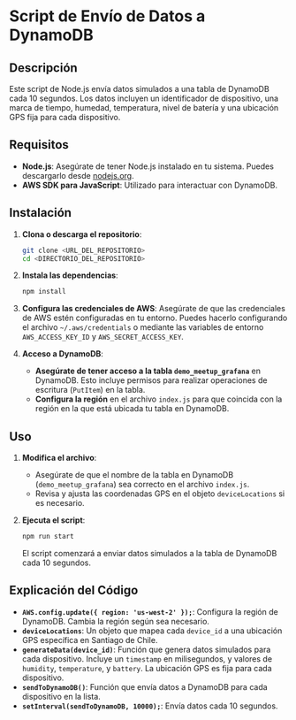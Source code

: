 # Script de Envío de Datos a DynamoDB

## Descripción

Este script de Node.js envía datos simulados a una tabla de DynamoDB cada 10 segundos. Los datos incluyen un identificador de dispositivo, una marca de tiempo, humedad, temperatura, nivel de batería y una ubicación GPS fija para cada dispositivo.

## Requisitos

- **Node.js**: Asegúrate de tener Node.js instalado en tu sistema. Puedes descargarlo desde [nodejs.org](https://nodejs.org/).
- **AWS SDK para JavaScript**: Utilizado para interactuar con DynamoDB.

## Instalación

1. **Clona o descarga el repositorio**:
   ```bash
   git clone <URL_DEL_REPOSITORIO>
   cd <DIRECTORIO_DEL_REPOSITORIO>
   ```

2. **Instala las dependencias**:
   ```bash
   npm install
   ```

3. **Configura las credenciales de AWS**:
   Asegúrate de que las credenciales de AWS estén configuradas en tu entorno. Puedes hacerlo configurando el archivo `~/.aws/credentials` o mediante las variables de entorno `AWS_ACCESS_KEY_ID` y `AWS_SECRET_ACCESS_KEY`.

4. **Acceso a DynamoDB**:
   - **Asegúrate de tener acceso a la tabla `demo_meetup_grafana`** en DynamoDB. Esto incluye permisos para realizar operaciones de escritura (`PutItem`) en la tabla.
   - **Configura la región** en el archivo `index.js` para que coincida con la región en la que está ubicada tu tabla en DynamoDB.

## Uso

1. **Modifica el archivo**:
   - Asegúrate de que el nombre de la tabla en DynamoDB (`demo_meetup_grafana`) sea correcto en el archivo `index.js`.
   - Revisa y ajusta las coordenadas GPS en el objeto `deviceLocations` si es necesario.

2. **Ejecuta el script**:
   ```bash
   npm run start
   ```

   El script comenzará a enviar datos simulados a la tabla de DynamoDB cada 10 segundos.

## Explicación del Código

- **`AWS.config.update({ region: 'us-west-2' });`**: Configura la región de DynamoDB. Cambia la región según sea necesario.
- **`deviceLocations`**: Un objeto que mapea cada `device_id` a una ubicación GPS específica en Santiago de Chile.
- **`generateData(device_id)`**: Función que genera datos simulados para cada dispositivo. Incluye un `timestamp` en milisegundos, y valores de `humidity`, `temperature`, y `battery`. La ubicación GPS es fija para cada dispositivo.
- **`sendToDynamoDB()`**: Función que envía datos a DynamoDB para cada dispositivo en la lista.
- **`setInterval(sendToDynamoDB, 10000);`**: Envía datos cada 10 segundos.
